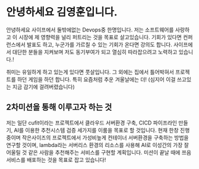 # 안녕하세요 김영훈입니다.

안녕하세요 사이프에서 둘밖에없는 Devops중 한명입니다. 저는 소프트웨어를 사랑하고 이 시장에 제 영향력을 널리 퍼트리는 것을 목표로 살고있습니다.
기회가 있다면 컨퍼런스에서 발표도 하고, 누군가를 가르칠 수 있는 기회가 온다면 강의도 합니다. 사이프에서 대단한 분들을 지켜보며 저도 동기부여가
되고 열심히 따라잡으려고 노력하고 있습니다.!

취미는 유일하게 하고 있는게 있다면 풋살입니다. 그 외에는 집에서 틀어박혀서 프로젝트를 하던 게임을 하던 합니다. 특히 요즘처럼 추운 겨울날에는 더!
(심지어 이걸 쓰고있는 지금 감기에 걸려버렸습니다)

## 2차미션을 통해 이루고자 하는 것

저는 일단 cufit이라는 프로젝트에서 클라우드 서버환경 구축, CICD 파이프라인 만들기, AI를 이용한 추천시스템 검증 세가지를 이룸을 목표로 할 것입니다.
현재 한창 진행중이며 작은사이즈의 프로젝트에서 가성비높게 컨테이너 서버환경을 구축하는 방법을 연구할 것이며, lambda라는 서버리스 환경의 리소스를 사용해 
AI로 이성간의 가장 잘 어울릴 것 같은 사람을 추천해주는 서비스를 구현할 계획입니다. 미션이 끝날 때에 쯔음 서비스를 배포하는 것을 목표로 잡고 있습니다! 
